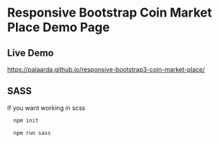 # Responsive Bootstrap Coin Market Place Demo Page 

## Live Demo
https://palaarda.github.io/responsive-bootstrap3-coin-market-place/

## SASS

If you want working in scss

```bash
  npm init
```
```bash
  npm run sass
```
